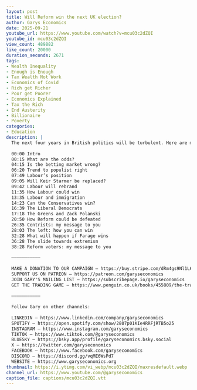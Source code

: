 ```yaml
---
layout: post
title: Will Reform win the next UK election?
author: Garys Economics
date: 2025-09-21
youtube_url: https://www.youtube.com/watch?v=mcu03c2dZQI
youtube_id: mcu03c2dZQI
view_count: 489882
like_count: 20000
duration_seconds: 2671
tags:
- Wealth Inequality
- Enough is Enough
- Tax Wealth Not Work
- Economics of Covid
- Rich get Richer
- Poor get Poorer
- Economics Explained
- Tax the Rich
- End Austerity
- Billionaire
- Poverty
categories:
- Education
description: |
  The next four years in British politics will be turbulent. Here are my predictions.
  
  00:00 Intro
  00:15 What are the odds?
  04:15 Is the betting market wrong?
  06:20 Trend to populist right
  07:49 Labour’s position
  09:05 Will Keir Starmer be replaced?
  09:42 Labour will rebrand
  11:35 How Labour could win
  13:35 Labour and immigration 
  14:23 Can the Conservatives win?
  16:39 The Liberal Democrats
  17:18 The Greens and Zack Polanski
  20:50 How Reform could be defeated 
  26:35 Centrists: my message to you
  28:03 The left: how you can win
  32:28 What will happen if Farage wins
  36:28 The slide towards extremism
  38:28 Reform voters: my message to you
  
  –––––––––––
  
  MAKE A DONATION TO OUR CAMPAIGN – https://buy.stripe.com/dRm4gs9Nl1L6eqWbUydjO00
  SUPPORT US ON PATREON – https://patreon.com/garyseconomics
  JOIN GARY'S MAILING LIST – https://subscribepage.io/garyseconomics
  GET THE TRADING GAME – https://www.penguin.co.uk/books/455809/the-trading-game-by-stevenson-gary/9781802062731 
  
  –––––––––––
  
  Follow Gary on other channels:
  
  LINKEDIN – https://www.linkedin.com/company/garyseconomics
  SPOTIFY – https://open.spotify.com/show/2807p01KIe4RRFjRTB5o25
  INSTAGRAM – https://www.instagram.com/garyseconomics
  TIKTOK – https://www.tiktok.com/@garyseconomics
  BLUESKY – https://bsky.app/profile/garyseconomics.bsky.social
  X – https://twitter.com/garyseconomics
  FACEBOOK – https://www.facebook.com/garyseconomics
  DISCORD – https://discord.gg/vqME6WsPd7
  WEBSITE – https://www.garyseconomics.org
thumbnail: https://i.ytimg.com/vi_webp/mcu03c2dZQI/maxresdefault.webp
channel_url: https://www.youtube.com/@garyseconomics
caption_file: captions/mcu03c2dZQI.vtt
---
```


